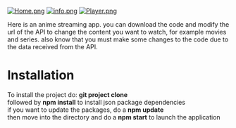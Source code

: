 [![Home.png](https://i.postimg.cc/Mp3RJjmm/Home.png)](https://github.com/Danyspb/Funanime)
[![info.png](https://i.postimg.cc/R0b9Qwxy/info.png)](https://github.com/Danyspb/Funanime)
[![Player.png](https://i.postimg.cc/YC2rfngd/Player.png)](https://github.com/Danyspb/Funanime)


Here is an anime streaming app. you can download the code and modify the url of the API  to change the content you want to watch, for example movies and series. also know that you must make some changes to the code due to the data received from the API.

# Installation
To install the project do:
**git project clone**<br>
followed by **npm install** to install json package dependencies<br>
if you want to update the packages, do a **npm update**<br>
then move into the directory and do a **npm start** to launch the application<br>
